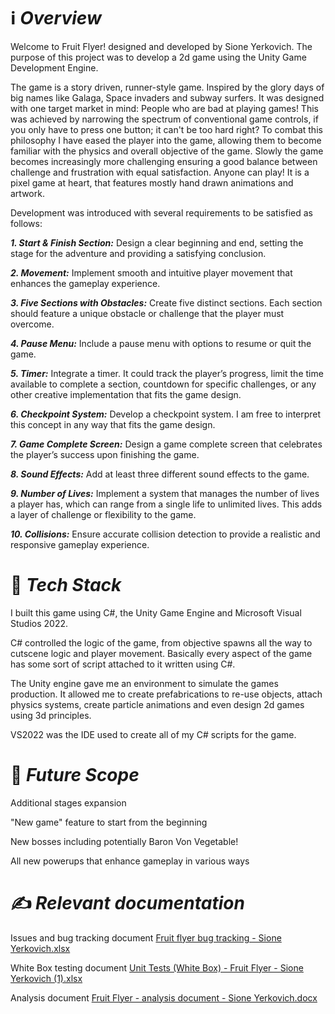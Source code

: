 # ℹ️ *Overview*
Welcome to Fruit Flyer! designed and developed by Sione Yerkovich. The purpose of this project was to develop a 2d game using the Unity Game Development Engine.

The game is a story driven, runner-style game. Inspired by the glory days of big names like Galaga, Space invaders and subway surfers. It was designed with one target market in mind: People who are bad at playing games! This was achieved by narrowing the spectrum
of conventional game controls, if you only have to press one button; it can't be too hard right? To combat this philosophy I have eased the player into the game, allowing them to become familiar with the physics and overall objective of the game. Slowly the game
becomes increasingly more challenging ensuring a good balance between challenge and frustration with equal satisfaction. Anyone can play!
It is a pixel game at heart, that features mostly hand drawn animations and artwork. 

Development was introduced with several requirements to be satisfied as follows:

***1. Start & Finish Section:*** Design a clear beginning and end, setting the stage for the adventure and providing a satisfying conclusion.

***2. Movement:*** Implement smooth and intuitive player movement that enhances the gameplay experience.

***3. Five Sections with Obstacles:*** Create five distinct sections. Each section should feature a unique obstacle or challenge that the player must overcome.

***4. Pause Menu:*** Include a pause menu with options to resume or quit the game.

***5. Timer:*** Integrate a timer. It could track the player’s progress, limit the time available to complete a section, countdown for specific challenges, or any other creative implementation that fits the game design.

***6. Checkpoint System:*** Develop a checkpoint system. I am free to interpret this concept in any way that fits the game design.

***7. Game Complete Screen:*** Design a game complete screen that celebrates the player’s success upon finishing the game.

***8. Sound Effects:*** Add at least three different sound effects to the game.

***9. Number of Lives:*** Implement a system that manages the number of lives a player has, which can range from a single life to unlimited lives. This adds a layer of challenge or flexibility to the game.

***10. Collisions:*** Ensure accurate collision detection to provide a realistic and responsive gameplay experience.

# 🚀 *Tech Stack*
I built this game using C#, the Unity Game Engine and Microsoft Visual Studios 2022.

C# controlled the logic of the game, from objective spawns all the way to cutscene logic and player movement. Basically every aspect of the game has some sort of script attached to it written using C#.

The Unity engine gave me an environment to simulate the games production. It allowed me to create prefabrications to re-use objects, attach physics systems, create particle animations and even design 2d games using 3d principles.

VS2022 was the IDE used to create all of my C# scripts for the game.

# 💭 *Future Scope*
Additional stages expansion

"New game" feature to start from the beginning

New bosses including potentially Baron Von Vegetable!

All new powerups that enhance gameplay in various ways

# ✍️ *Relevant documentation*

Issues and bug tracking document [Fruit flyer bug tracking - Sione Yerkovich.xlsx](https://github.com/user-attachments/files/20447047/Fruit.flyer.bug.tracking.-.Sione.Yerkovich.xlsx)

White Box testing document [Unit Tests (White Box) - Fruit Flyer - Sione Yerkovich (1).xlsx](https://github.com/user-attachments/files/20447052/Unit.Tests.White.Box.-.Fruit.Flyer.-.Sione.Yerkovich.1.xlsx)

Analysis document [Fruit Flyer - analysis document - Sione Yerkovich.docx](https://github.com/user-attachments/files/20447054/Fruit.Flyer.-.analysis.document.-.Sione.Yerkovich.docx)
